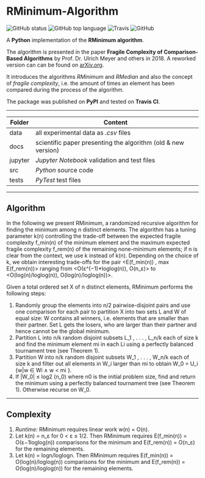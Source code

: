 # RMinimum-Algorithm

![GitHub status](https://img.shields.io/badge/status-release-success) ![GitHub top language](https://img.shields.io/github/languages/top/jfklorenz/python-rminimum) ![Travis](https://travis-ci.org/jfklorenz/RMinimum-Algorithm.svg?branch=master) ![GitHub](https://img.shields.io/github/license/jfklorenz/python-rminimum)

A **Python** implementation of the **RMinimum algorithm**.

The algorithm is presented in the paper **Fragile Complexity of Comparison-Based Algorithms** by Prof. Dr. Ulrich Meyer and others in 2018. 
A reworked version can can be found on [arXiv.org](https://arxiv.org/abs/1901.02857 "arXiv.org").

It introduces the algorithms *RMinimum* and *RMedian* and also the concept of *fragile complexity*, i.e. the amount of times an element has been compared during the process of the algorithm.

The package was published on **PyPI** and tested on **Travis CI**.

---

Folder | Content
--- | ---
data | all experimental data as *.csv* files
docs | scientific paper presenting the algorithm (old & new version)
jupyter | *Jupyter Notebook* validation and test files  
src | *Python* source code
tests | *PyTest* test files

---

## Algorithm
In the following we present RMinimum, a randomized recursive algorithm for finding the minimum among n distinct elements. The algorithm has a tuning parameter k(n) controlling the 
trade-off between the expected fragile complexity f_min(n) of the minimum element and the maximum expected fragile complexity f_rem(n) of the remaining none-minimum elements; if n is clear 
from the context, we use k instead of k(n). Depending on the choice of k, we obtain interesting trade-offs for the pair <E(f_min(n)) , max E(f_rem(n))> ranging from <O(ε^(−1)*loglog(n)), O(n_ε)> to 
<O(log(n)/loglog(n)), O(log(n)/loglog(n))>. 

Given a total ordered set X of n distinct elements, RMinimum performs the following steps:

1. Randomly group the elements into n/2 pairwise-disjoint pairs and use one comparison for each pair to partition X into two sets L and W of equal size: W contains all winners, i.e. elements that are smaller than their partner. Set L gets the losers, who are larger than their partner and hence cannot be the global minimum.
2. Partition L into n/k random disjoint subsets L_1 , . . . , L_n/k each of size k and find the minimum element mi in each Li using a perfectly balanced tournament tree (see Theorem 1).
3. Partition W into n/k random disjoint subsets W_1 , . . . , W_n/k each of size k and filter out all elements in W_i larger than mi to obtain W_0 = U_i {w|w ∈ Wi ∧ w < mi }.
4. If |W_0| ≤ log2 (n_0) where n0 is the initial problem size, find and return the minimum using a perfectly balanced tournament tree (see Theorem 1). Otherwise recurse on W_0.

---

## Complexity 
1. *Runtime:* RMinimum requires linear work w(n) = O(n).
2. Let k(n) = n_ε for 0 < ε ≤ 1/2. Then RMinimum requires E(f_min(n)) = O(ε−1loglog(n)) comparisons for the minimum and E(f_rem(n)) = O(n_ε) for the remaining elements.
3. Let k(n) = logn/loglogn. Then RMinimum requires E(f_min(n)) = O(log(n)/loglog(n)) comparisons for the minimum and E(f_rem(n)) = O(log(n)/loglog(n)) for the remaining elements.


